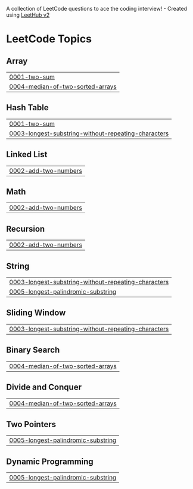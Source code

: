 A collection of LeetCode questions to ace the coding interview! - Created using [LeetHub v2](https://github.com/arunbhardwaj/LeetHub-2.0)
<!---LeetCode Topics Start-->
# LeetCode Topics
## Array
|  |
| ------- |
| [0001-two-sum](https://github.com/jayasri-33/leetcode/tree/master/0001-two-sum) |
| [0004-median-of-two-sorted-arrays](https://github.com/jayasri-33/leetcode/tree/master/0004-median-of-two-sorted-arrays) |
## Hash Table
|  |
| ------- |
| [0001-two-sum](https://github.com/jayasri-33/leetcode/tree/master/0001-two-sum) |
| [0003-longest-substring-without-repeating-characters](https://github.com/jayasri-33/leetcode/tree/master/0003-longest-substring-without-repeating-characters) |
## Linked List
|  |
| ------- |
| [0002-add-two-numbers](https://github.com/jayasri-33/leetcode/tree/master/0002-add-two-numbers) |
## Math
|  |
| ------- |
| [0002-add-two-numbers](https://github.com/jayasri-33/leetcode/tree/master/0002-add-two-numbers) |
## Recursion
|  |
| ------- |
| [0002-add-two-numbers](https://github.com/jayasri-33/leetcode/tree/master/0002-add-two-numbers) |
## String
|  |
| ------- |
| [0003-longest-substring-without-repeating-characters](https://github.com/jayasri-33/leetcode/tree/master/0003-longest-substring-without-repeating-characters) |
| [0005-longest-palindromic-substring](https://github.com/jayasri-33/leetcode/tree/master/0005-longest-palindromic-substring) |
## Sliding Window
|  |
| ------- |
| [0003-longest-substring-without-repeating-characters](https://github.com/jayasri-33/leetcode/tree/master/0003-longest-substring-without-repeating-characters) |
## Binary Search
|  |
| ------- |
| [0004-median-of-two-sorted-arrays](https://github.com/jayasri-33/leetcode/tree/master/0004-median-of-two-sorted-arrays) |
## Divide and Conquer
|  |
| ------- |
| [0004-median-of-two-sorted-arrays](https://github.com/jayasri-33/leetcode/tree/master/0004-median-of-two-sorted-arrays) |
## Two Pointers
|  |
| ------- |
| [0005-longest-palindromic-substring](https://github.com/jayasri-33/leetcode/tree/master/0005-longest-palindromic-substring) |
## Dynamic Programming
|  |
| ------- |
| [0005-longest-palindromic-substring](https://github.com/jayasri-33/leetcode/tree/master/0005-longest-palindromic-substring) |
<!---LeetCode Topics End-->